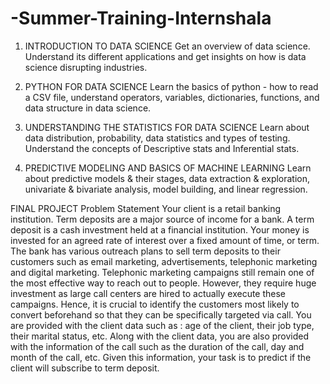# -Summer-Training-Internshala

1. INTRODUCTION TO DATA SCIENCE
Get an overview of data science. Understand its different applications and get insights on how is data science disrupting industries.

2. PYTHON FOR DATA SCIENCE
Learn the basics of python - how to read a CSV file, understand operators, variables, dictionaries, functions, and data structure in data science.

3. UNDERSTANDING THE STATISTICS FOR DATA SCIENCE
Learn about data distribution, probability, data statistics and types of testing. Understand the concepts of Descriptive stats and Inferential stats.

4. PREDICTIVE MODELING AND BASICS OF MACHINE LEARNING
Learn about predictive models & their stages, data extraction & exploration, univariate & bivariate analysis, model building, and linear regression.

FINAL PROJECT
Problem Statement
Your client is a retail banking institution. Term deposits are a major source of income for a bank. A term deposit is a cash investment held at a financial institution. Your money is invested for an agreed rate of interest over a fixed amount of time, or term. The bank has various outreach plans to sell term deposits to their customers such as email marketing, advertisements, telephonic marketing and digital marketing. Telephonic marketing campaigns still remain one of the most effective way to reach out to people. However, they require huge investment as large call centers are hired to actually execute these campaigns. Hence, it is crucial to identify the customers most likely to convert beforehand so that they can be specifically targeted via call. You are provided with the client data such as : age of the client, their job type, their marital status, etc. Along with the client data, you are also provided with the information of the call such as the duration of the call, day and month of the call, etc. Given this information, your task is to predict if the client will subscribe to term deposit.
